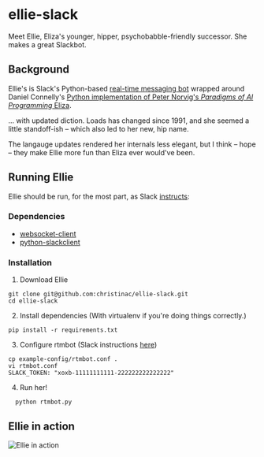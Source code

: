 # ellie-slack
Meet Ellie, Eliza's younger, hipper, psychobabble-friendly successor. She makes a great Slackbot.

## Background
Ellie's is Slack's Python-based [real-time messaging bot](https://github.com/slackhq/python-rtmbot) wrapped around  Daniel Connelly's [Python implementation of Peter Norvig's *Paradigms of AI Programming* Eliza](https://github.com/dhconnelly/paip-python). 

... with updated diction. Loads has changed since 1991, and she seemed a little standoff-ish – which also led to her new, hip name.

The langauge updates rendered her internals less elegant, but I think – hope – they make Ellie more fun than Eliza ever would've been.

## Running Ellie
Ellie should be run, for the most part, as Slack [instructs](http://github.com/slackhq/python-rtmbot):

### Dependencies
* [websocket-client](https://pypi.python.org/pypi/websocket-client/)
* [python-slackclient](https://github.com/slackhq/python-slackclient)

### Installation
1. Download Ellie

  ````
  git clone git@github.com:christinac/ellie-slack.git
  cd ellie-slack
  ````

2. Install dependencies (With virtualenv if you're doing things correctly.)

  ````
  pip install -r requirements.txt
  ````

3. Configure rtmbot (Slack instructions [here](https://api.slack.com/bot-users))

  ````
  cp example-config/rtmbot.conf .
  vi rtmbot.conf
  SLACK_TOKEN: "xoxb-11111111111-222222222222222"
  ````

4. Run her!

````
  python rtmbot.py
````

## Ellie in action
![Ellie in action](http://i.imgur.com/DImoAqa.png)

